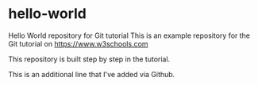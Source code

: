 # hello-world
Hello World repository for Git tutorial
This is an example repository for the Git tutorial on https://www.w3schools.com

This repository is built step by step in the tutorial.

This is an additional line that I've added via Github.
